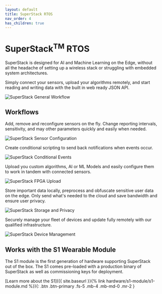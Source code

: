 ```yaml
---
layout: default
title: SuperStack RTOS
nav_order: 4
has_children: true
---
```


# SuperStack<sup>TM</sup> RTOS

SuperStack is designed for AI and Machine Learning on the Edge, without all the headache of setting up a wireless stack or struggling with embedded system architectures.

Simply connect your sensors, upload your algorithms remotely, and start reading and writing data with the built in web ready JSON API.

![SuperStack General Workflow]()

## Workflows

Add, remove and reconfigure sensors on the fly. Change reporting intervals, sensitivity, and may other parameters quickly and easily when needed.

![SuperStack Sensor Configuration]()

 Create conditional scripting to send back notifications when events occur.

![SuperStack Conditional Events]()

Upload you custom algorithms, AI or ML Models and easily configure them to work in tandem with connected sensors.

![SuperStack FPGA Upload]()

Store important data locally, preprocess and obfuscate sensitive user data on the edge. Only send what's needed to the cloud and save bandwidth and ensure user privacy.

![SuperStack Storage and Privacy]()

Securely manage your fleet of devices and update fully remotely with our qualified infrastructure.

![SuperStack Device Management]()

## Works with the S1 Wearable Module

The S1 module is the first generation of hardware supporting SuperStack out of the box. The S1 comes pre-loaded with a production binary of SuperStack as well as commissioning keys for deployment.

[Learn more about the S1]({{ site.baseurl }}{% link hardware/s1-module/s1-module.md %}){: .btn .btn-primary .fs-5 .mb-4 .mb-md-0 .mr-2 }